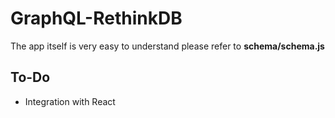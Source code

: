 # GraphQL-RethinkDB

The app itself is very easy to understand please refer to **schema/schema.js**

## To-Do

* Integration with React
